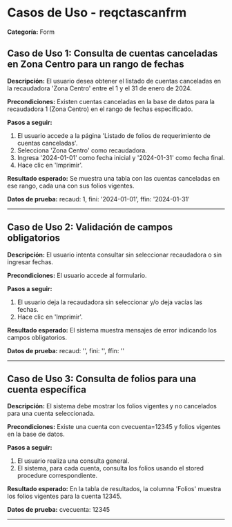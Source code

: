 # Casos de Uso - reqctascanfrm

**Categoría:** Form

## Caso de Uso 1: Consulta de cuentas canceladas en Zona Centro para un rango de fechas

**Descripción:** El usuario desea obtener el listado de cuentas canceladas en la recaudadora 'Zona Centro' entre el 1 y el 31 de enero de 2024.

**Precondiciones:**
Existen cuentas canceladas en la base de datos para la recaudadora 1 (Zona Centro) en el rango de fechas especificado.

**Pasos a seguir:**
1. El usuario accede a la página 'Listado de folios de requerimiento de cuentas canceladas'.
2. Selecciona 'Zona Centro' como recaudadora.
3. Ingresa '2024-01-01' como fecha inicial y '2024-01-31' como fecha final.
4. Hace clic en 'Imprimir'.

**Resultado esperado:**
Se muestra una tabla con las cuentas canceladas en ese rango, cada una con sus folios vigentes.

**Datos de prueba:**
recaud: 1, fini: '2024-01-01', ffin: '2024-01-31'

---

## Caso de Uso 2: Validación de campos obligatorios

**Descripción:** El usuario intenta consultar sin seleccionar recaudadora o sin ingresar fechas.

**Precondiciones:**
El usuario accede al formulario.

**Pasos a seguir:**
1. El usuario deja la recaudadora sin seleccionar y/o deja vacías las fechas.
2. Hace clic en 'Imprimir'.

**Resultado esperado:**
El sistema muestra mensajes de error indicando los campos obligatorios.

**Datos de prueba:**
recaud: '', fini: '', ffin: ''

---

## Caso de Uso 3: Consulta de folios para una cuenta específica

**Descripción:** El sistema debe mostrar los folios vigentes y no cancelados para una cuenta seleccionada.

**Precondiciones:**
Existe una cuenta con cvecuenta=12345 y folios vigentes en la base de datos.

**Pasos a seguir:**
1. El usuario realiza una consulta general.
2. El sistema, para cada cuenta, consulta los folios usando el stored procedure correspondiente.

**Resultado esperado:**
En la tabla de resultados, la columna 'Folios' muestra los folios vigentes para la cuenta 12345.

**Datos de prueba:**
cvecuenta: 12345

---

